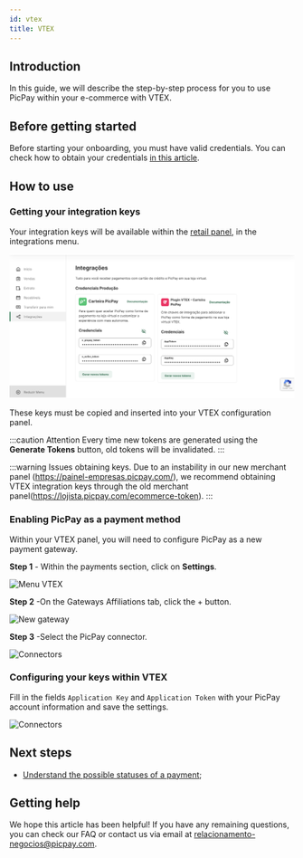 ```yaml
---
id: vtex
title: VTEX
---
```


## Introduction

In this guide, we will describe the step-by-step process for you to use PicPay within your e-commerce with VTEX.

## Before getting started

Before starting your onboarding, you must have valid credentials. You can check how to obtain your credentials [in this article](/checkout/intro/getting-started#antes-de-começar).

## How to use

### Getting your integration keys

Your integration keys will be available within the [retail panel](https://lojista.picpay.com/ecommerce-token), in the integrations menu.

![VTEX integration keys](../../../../../../static/img/guides/vtex-keys.png)

These keys must be copied and inserted into your VTEX configuration panel.

:::caution Attention
Every time new tokens are generated using the **Generate Tokens** button, old tokens will be invalidated.
:::

:::warning Issues obtaining keys.
Due to an instability in our new merchant panel (https://painel-empresas.picpay.com/), we recommend obtaining VTEX integration keys through the old merchant panel(https://lojista.picpay.com/ecommerce-token).
:::

### Enabling PicPay as a payment method

Within your VTEX panel, you will need to configure PicPay as a new payment gateway.

**Step 1** - Within the payments section, click on **Settings**.

![Menu VTEX](../../../../../../static/img/guides/vtex-menu.png)

**Step 2** -On the Gateways Affiliations tab, click the + button.

![New gateway](../../../../../../static/img/guides/vtex-novo-gateway.png)

**Step 3** -Select the PicPay connector.

![Connectors](../../../../../../static/img/guides/vtex-conectores.png)

### Configuring your keys within VTEX

Fill in the fields `Application Key` and `Application Token` with your PicPay account information and save the settings.

![Connectors](../../../../../../static/img/guides/vtex-config.png)

## Next steps

- [Understand the possible statuses of a payment](/checkout/guides/order-status);

## Getting help

We hope this article has been helpful! If you have any remaining questions, you can check our FAQ or contact us via email at relacionamento-negocios@picpay.com.
